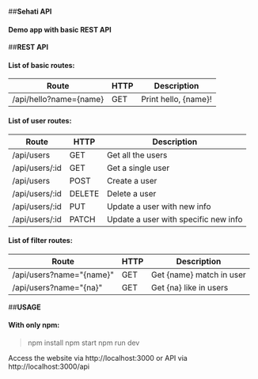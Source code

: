 ##**Sehati API**
#### Demo app with basic REST API

##**REST API**
#### List of basic routes:

**Route**                          | **HTTP** | **Description**
----------------------------------|---------------|------------------------
/api/hello?name={name} | GET            | Print hello, {name}!

#### List of user routes:

**Route**                          | **HTTP** | **Description**
----------------------------------|---------------|------------------------
/api/users			     | GET            | Get all the users
/api/users/:id		     | GET            | Get a single user
/api/users			     | POST          | Create a user
/api/users/:id		     | DELETE     | Delete a user
/api/users/:id		     | PUT            | Update a user with new info
/api/users/:id		     | PATCH        | Update a user with specific new info

#### List of filter routes:
**Route**                              | **HTTP** | **Description**
-------------------------------------|---------------|------------------------
/api/users?name="{name}" | GET            | Get {name} match in user
/api/users?name="{na}"	 | GET            | Get {na} like in users

##**USAGE**
#### With only npm:

>npm install
>npm start
>npm run dev

Access the website via http://localhost:3000 or API via http://localhost:3000/api
